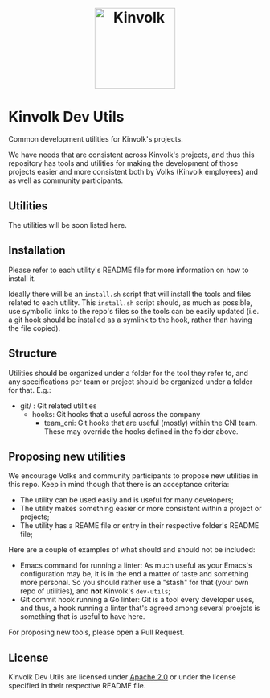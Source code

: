 <h1 align="center">
  <br>
  <img src="https://avatars2.githubusercontent.com/u/14073052?s=200&v=4" alt="Kinvolk" width="160">
</h1>

# Kinvolk Dev Utils

Common development utilities for Kinvolk's projects.

We have needs that are consistent across Kinvolk's projects, and thus this
repository has tools and utilities for making the development of those projects
easier and more consistent both by Volks (Kinvolk employees) and as well as
community participants.

## Utilities

The utilities will be soon listed here.

## Installation

Please refer to each utility's README file for more information on how to
install it.

Ideally there will be an `install.sh` script that will install the tools
and files related to each utility. This `install.sh` script should, as much as
possible, use symbolic links to the repo's files so the tools can be easily
updated (i.e. a git hook should be installed as a symlink to the hook, rather
than having the file copied).

## Structure

Utilities should be organized under a folder for the tool they refer to, and
any specifications per team or project should be organized under a folder for
that. E.g.:

  * git/ : Git related utilities
    * hooks: Git hooks that a useful across the company
      * team_cni: Git hooks that are useful (mostly) within the CNI team.
        These may override the hooks defined in the folder above.

## Proposing new utilities

We encourage Volks and community participants to propose new utilities in
this repo. Keep in mind though that there is an acceptance criteria:

  * The utility can be used easily and is useful for many developers;
  * The utility makes something easier or more consistent within a project
    or projects;
  * The utility has a REAME file or entry in their respective folder's README
    file;

Here are a couple of examples of what should and should not be included:

  * Emacs command for running a linter: As much useful as your Emacs's
    configuration may be, it is in the end a matter of taste and something
    more personal. So you should rather use a "stash" for that (your own
    repo of utilities), and **not** Kinvolk's `dev-utils`;
  * Git commit hook running a Go linter: Git is a tool every developer uses,
    and thus, a hook running a linter that's agreed among several proejcts
    is something that is useful to have here.

For proposing new tools, please open a Pull Request.

## License

Kinvolk Dev Utils are licensed under
[Apache 2.0](https://github.com/kinvolk/kinvolk-dev-utils/blob/master/LICENSE) or under
the license specified in their respective README file.
